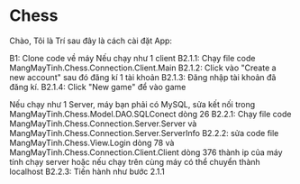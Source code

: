 # Chess

Chào, Tôi là Trí sau đây là cách cài đặt App:

B1: Clone code về máy
Nếu chạy như 1 client
B2.1.1: Chạy file code MangMayTinh.Chess.Connection.Client.Main
B2.1.2: Click vào "Create a new account" sau đó đăng kí 1 tài khoản
B2.1.3: Đăng nhập tài khoản đã đăng kí.
B2.1.4: Click "New game" để vào game

Nếu chạy như 1 Server, máy bạn phải có MySQL, sửa kết nối trong MangMayTinh.Chess.Model.DAO.SQLConect dòng 26
B2.2.1: Chạy file code MangMayTinh.Chess.Connection.Server.Server và MangMayTinh.Chess.Connection.Server.ServerInfo
B2.2.2: sửa code file MangMayTinh.Chess.View.Login dòng 78 và MangMayTinh.Chess.Connection.Client.Client dòng 376 thành ip của máy tính chạy server 
hoặc nếu chạy trên cùng máy có thể chuyển thành localhost
B2.2.3: Tiến hành như bước 2.1.1

